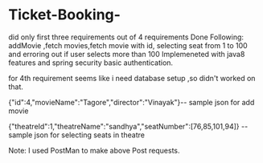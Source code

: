 # Ticket-Booking-
did only first three requirements out of 4 requirements
Done Following:
addMovie ,fetch movies,fetch movie with id, selecting seat from 1 to 100 and erroring out if user selects more than 100
Implemeneted with java8 features and spring security basic authentication.

for 4th requirement seems like i need database setup ,so didn't worked on that.

{"id":4,"movieName":"Tagore","director":"Vinayak"}-- sample json for add movie

{"theatreId":1,"theatreName":"sandhya","seatNumber":[76,85,101,94]} -- sample json for selecting seats in theatre

Note: I used PostMan to make above Post requests.
